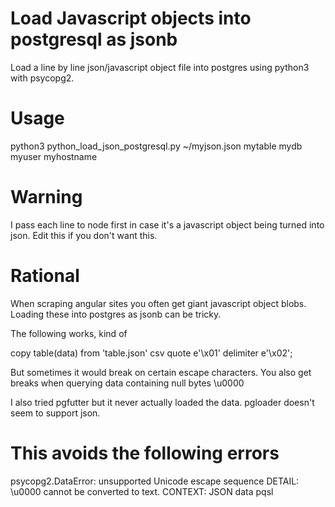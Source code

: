 # Load Javascript objects into postgresql as jsonb
Load a line by line json/javascript object file into postgres using python3 with psycopg2. 

# Usage
python3 python_load_json_postgresql.py ~/myjson.json mytable  mydb myuser myhostname

# Warning
I pass each line to node first in case it's a javascript object being turned into json. Edit this if you don't want this.

# Rational
When scraping angular sites you often get giant javascript object blobs. Loading these into postgres as jsonb can be tricky.

The following works, kind of

copy table(data)
from 'table.json' 
csv quote e'\x01' delimiter e'\x02';

But sometimes it would break on certain escape characters. You also get breaks when querying data containing null bytes \u0000

I also tried pgfutter but it never actually loaded the data. pgloader doesn't seem to support json. 

# This avoids the following errors
psycopg2.DataError: unsupported Unicode escape sequence DETAIL: \u0000 cannot be converted to text. CONTEXT: JSON data pqsl


